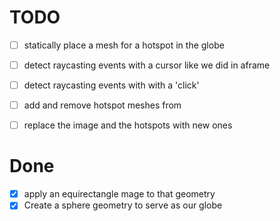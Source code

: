 # TODO

- [ ] statically place a mesh for a hotspot in the globe
- [ ] detect raycasting events with a cursor like we did in aframe
- [ ] detect raycasting events with with a 'click'
- [ ] add and remove hotspot meshes from
- [ ] replace the image and the hotspots with new ones


# Done

- [x] apply an equirectangle mage to that geometry
- [x] Create a sphere geometry to serve as our globe
